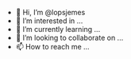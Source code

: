 - 👋 Hi, I’m @lopsjemes
- 👀 I’m interested in ...
- 🌱 I’m currently learning ...
- 💞️ I’m looking to collaborate on ...
- 📫 How to reach me ...

<!---
lopsjemes/lopsjemes is a ✨ special ✨ repository because its `README.md` (this file) appears on your GitHub profile.
You can click the Preview link to take a look at your changes.
--->
